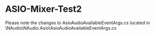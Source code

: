 # ASIO-Mixer-Test2

Please note the changes to AsioAudioAvailableEventArgs.cs located in \NAudio\NAudio.Asio\AsioAudioAvailableEventArgs.cs
